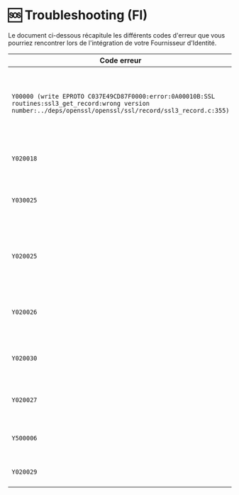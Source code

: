 # 🆘 Troubleshooting (FI)

Le document ci-dessous récapitule les différents codes d'erreur que vous pourriez rencontrer lors de l'intégration de votre Fournisseur d'Identité.

| Code erreur                                                                                                                                                    | Marche à suivre                                                                                                                                                                                                                           |
| -------------------------------------------------------------------------------------------------------------------------------------------------------------- | ----------------------------------------------------------------------------------------------------------------------------------------------------------------------------------------------------------------------------------------- |
| `Y00000 (write EPROTO C037E49CD87F0000:error:0A00010B:SSL routines:ssl3_get_record:wrong version number:../deps/openssl/openssl/ssl/record/ssl3_record.c:355)` | demandez à Agent Connect d'ouvrir le flux entre le Fournisseur d'Identité et Agent Connect. Si le blocage a lieu de votre côté, demandez à l'équipe support l'adresse IP du serveur Agent Connect, et demandez à votre DSI de l'autoriser |
| `Y020018`                                                                                                                                                      | le FI indique un niveau de sécurité différent de `eidas1`. Il vous faut renvoyer `eidas1` dans votre champ `acr`                                                                                                                          |
| `Y030025`                                                                                                                                                      | l'access_token a une durée de vie de 60 secondes, cette erreur peut survenir si vous testez le parcours manuellement au lieu de le faire via un script                                                                                    |
| `Y020025`                                                                                                                                                      | vous avez vraisemblablement été redirigé vers la redirect_uri du FS avec dans les query params : "error_description=Invalid+scopes". Si c'est le cas, configurez les scopes géré par votre FI comme précisé [ici](./configuration.md).    |
| `Y020026`                                                                                                                                                      | l'appel au /token échoue. Il est possible que le FI renvoie un objet non signé ou un JWT signé avec un algorithme différent de celui configuré dans ProConnect.                                                                           |
| `Y020030`                                                                                                                                                      | le FI indique une valeur du niveau de sécurité dans le champ `acr` qui n'est pas valide. Il vous faut renvoyer `eidas1` dans votre champ `acr`                                                                                            |
| `Y020027`                                                                                                                                                      | à l'appel au /user-info, le FI renvoie un objet non signé ou un JWT signé avec un algorithme différent de celui configuré dans ProConnect.                                                                                                |
| `Y500006`                                                                                                                                                      | à l'appel au /user-info, le FI renvoie un objet dont l'un ou plusieurs des champs ne matche pas avec ce qui est attendu                                                                                                                   |
| `Y020029`                                                                                                                                                      |  à l'appel au /user-info, le FI ne renvoie pas le claim `sub` contenant l'identifiant unique de l'utilisateur                                                                                                                             |
